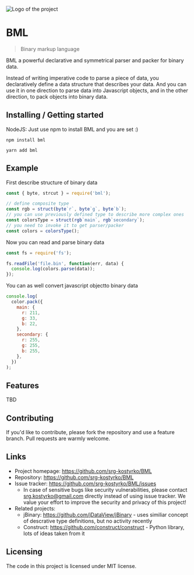 ![Logo of the project](https://raw.githubusercontent.com/jehna/readme-best-practices/master/sample-logo.png)

# BML

> Binary markup language

BML a powerful declarative and symmetrical parser and packer for binary data.

Instead of writing imperative code to parse a piece of data, you declaratively define a data structure that describes your data. And you can use it in one direction to parse data into Javascript objects, and in the other direction, to pack objects into binary data.

## Installing / Getting started

NodeJS: Just use npm to install BML and you are set :)

```shell
npm install bml
```

```shell
yarn add bml
```

## Example

First describe structure of binary data

```javascript
const { byte, strcut } = require('bml');

// define composite type
const rgb = struct(byte`r`, byte`g`, byte`b`);
// you can use previously defined type to describe more complex ones
const colorsType = struct(rgb`main`, rgb`secondary`);
// you need to invoke it to get parser/packer
const colors = colorsType();
```

Now you can read and parse binary data

```javascript
const fs = require('fs');

fs.readFile('file.bin', function(err, data) {
  console.log(colors.parse(data));
});
```

You can as well convert javascript objectto binary data

```javascript
console.log(
  color.pack({
    main: {
      r: 211,
      g: 33,
      b: 22,
    },
    secondary: {
      r: 255,
      g: 255,
      b: 255,
    },
  })
);
```

## Features

TBD

## Contributing

If you'd like to contribute, please fork the repository and use a feature
branch. Pull requests are warmly welcome.

## Links

- Project homepage: https://github.com/srg-kostyrko/BML
- Repository: https://github.com/srg-kostyrko/BML
- Issue tracker: https://github.com/srg-kostyrko/BML/issues
  - In case of sensitive bugs like security vulnerabilities, please contact
    srg.kostyrko@gmail.com directly instead of using issue tracker. We value your effort
    to improve the security and privacy of this project!
- Related projects:
  - jBinary: https://github.com/jDataView/jBinary - uses similiar concept of descrative type definitions, but no activity recently
  - Construct: https://github.com/construct/construct - Python library, lots of ideas taken from it

## Licensing

The code in this project is licensed under MIT license.
